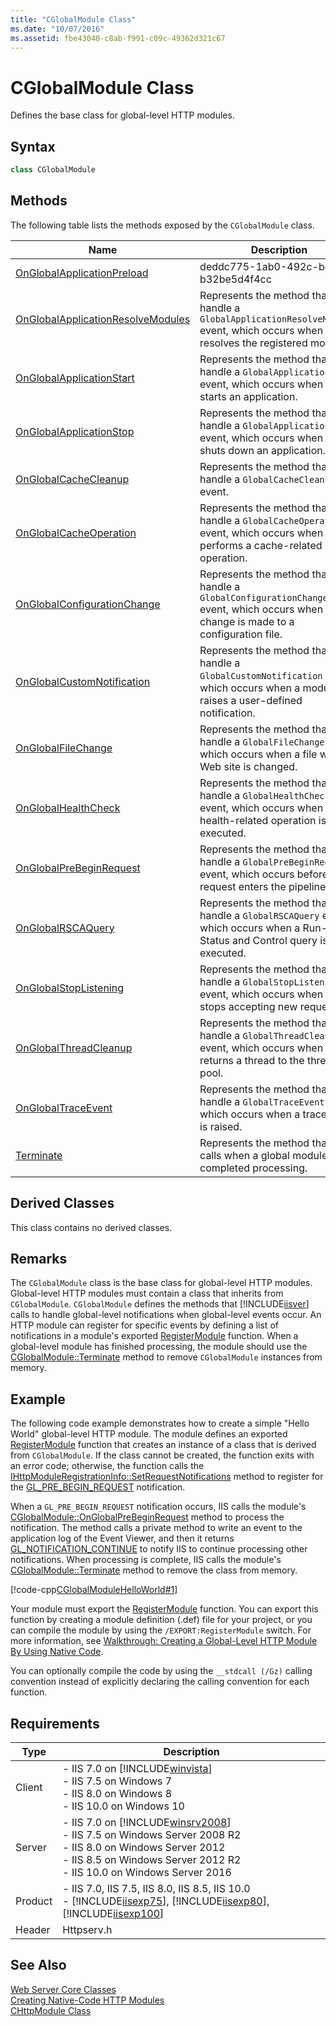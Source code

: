 ```yaml
---
title: "CGlobalModule Class"
ms.date: "10/07/2016"
ms.assetid: fbe43040-c8ab-f991-c09c-49362d321c67
---
```

# CGlobalModule Class
Defines the base class for global-level HTTP modules.  
  
## Syntax  
  
```cpp  
class CGlobalModule  
```  
  
## Methods  
 The following table lists the methods exposed by the `CGlobalModule` class.  
  
|Name|Description|  
|----------|-----------------|  
|[OnGlobalApplicationPreload](../../web-development-reference/native-code-api-reference/iglobalapplicationpreloadprovider-interface.md)|deddc775-1ab0-492c-bda0-b32be5d4f4cc|  
|[OnGlobalApplicationResolveModules](../../web-development-reference/native-code-api-reference/cglobalmodule-onglobalapplicationresolvemodules-method.md)|Represents the method that will handle a `GlobalApplicationResolveModules` event, which occurs when IIS resolves the registered modules.|  
|[OnGlobalApplicationStart](../../web-development-reference/native-code-api-reference/cglobalmodule-onglobalapplicationstart-method.md)|Represents the method that will handle a `GlobalApplicationStart` event, which occurs when IIS starts an application.|  
|[OnGlobalApplicationStop](../../web-development-reference/native-code-api-reference/cglobalmodule-onglobalapplicationstop-method.md)|Represents the method that will handle a `GlobalApplicationStop` event, which occurs when IIS shuts down an application.|  
|[OnGlobalCacheCleanup](../../web-development-reference/native-code-api-reference/cglobalmodule-onglobalcachecleanup-method.md)|Represents the method that will handle a `GlobalCacheCleanup` event.|  
|[OnGlobalCacheOperation](../../web-development-reference/native-code-api-reference/cglobalmodule-onglobalcacheoperation-method.md)|Represents the method that will handle a `GlobalCacheOperation` event, which occurs when IIS performs a cache-related operation.|  
|[OnGlobalConfigurationChange](../../web-development-reference/native-code-api-reference/cglobalmodule-onglobalconfigurationchange-method.md)|Represents the method that will handle a `GlobalConfigurationChange` event, which occurs when a change is made to a configuration file.|  
|[OnGlobalCustomNotification](../../web-development-reference/native-code-api-reference/cglobalmodule-onglobalcustomnotification-method.md)|Represents the method that will handle a `GlobalCustomNotification` event, which occurs when a module raises a user-defined notification.|  
|[OnGlobalFileChange](../../web-development-reference/native-code-api-reference/cglobalmodule-onglobalfilechange-method.md)|Represents the method that will handle a `GlobalFileChange` event, which occurs when a file within a Web site is changed.|  
|[OnGlobalHealthCheck](../../web-development-reference/native-code-api-reference/cglobalmodule-onglobalhealthcheck-method.md)|Represents the method that will handle a `GlobalHealthCheck` event, which occurs when a health-related operation is executed.|  
|[OnGlobalPreBeginRequest](../../web-development-reference/native-code-api-reference/cglobalmodule-onglobalprebeginrequest-method.md)|Represents the method that will handle a `GlobalPreBeginRequest` event, which occurs before a request enters the pipeline.|  
|[OnGlobalRSCAQuery](../../web-development-reference/native-code-api-reference/cglobalmodule-onglobalrscaquery-method.md)|Represents the method that will handle a `GlobalRSCAQuery` event, which occurs when a Run-Time Status and Control query is executed.|  
|[OnGlobalStopListening](../../web-development-reference/native-code-api-reference/cglobalmodule-onglobalstoplistening-method.md)|Represents the method that will handle a `GlobalStopListening` event, which occurs when IIS stops accepting new requests.|  
|[OnGlobalThreadCleanup](../../web-development-reference/native-code-api-reference/cglobalmodule-onglobalthreadcleanup-method.md)|Represents the method that will handle a `GlobalThreadCleanup` event, which occurs when IIS returns a thread to the thread pool.|  
|[OnGlobalTraceEvent](../../web-development-reference/native-code-api-reference/cglobalmodule-onglobaltraceevent-method.md)|Represents the method that will handle a `GlobalTraceEvent` event, which occurs when a trace event is raised.|  
|[Terminate](../../web-development-reference/native-code-api-reference/cglobalmodule-terminate-method.md)|Represents the method that IIS calls when a global module has completed processing.|  
  
## Derived Classes  
 This class contains no derived classes.  
  
## Remarks  
 The `CGlobalModule` class is the base class for global-level HTTP modules. Global-level HTTP modules must contain a class that inherits from `CGlobalModule`. `CGlobalModule` defines the methods that [!INCLUDE[iisver](../../wmi-provider/includes/iisver-md.md)] calls to handle global-level notifications when global-level events occur. An HTTP module can register for specific events by defining a list of notifications in a module's exported [RegisterModule](../../web-development-reference/native-code-api-reference/pfn-registermodule-function.md) function. When a global-level module has finished processing, the module should use the [CGlobalModule::Terminate](../../web-development-reference/native-code-api-reference/cglobalmodule-terminate-method.md) method to remove `CGlobalModule` instances from memory.  
  
## Example  
 The following code example demonstrates how to create a simple "Hello World" global-level HTTP module. The module defines an exported [RegisterModule](../../web-development-reference/native-code-api-reference/pfn-registermodule-function.md) function that creates an instance of a class that is derived from `CGlobalModule`. If the class cannot be created, the function exits with an error code; otherwise, the function calls the [IHttpModuleRegistrationInfo::SetRequestNotifications](../../web-development-reference/native-code-api-reference/ihttpmoduleregistrationinfo-setrequestnotifications-method.md) method to register for the [GL_PRE_BEGIN_REQUEST](../../web-development-reference/native-code-api-reference/request-processing-constants.md) notification.  
  
 When a `GL_PRE_BEGIN_REQUEST` notification occurs, IIS calls the module's [CGlobalModule::OnGlobalPreBeginRequest](../../web-development-reference/native-code-api-reference/cglobalmodule-onglobalprebeginrequest-method.md) method to process the notification. The method calls a private method to write an event to the application log of the Event Viewer, and then it returns [GL_NOTIFICATION_CONTINUE](../../web-development-reference/native-code-api-reference/request-processing-constants.md) to notify IIS to continue processing other notifications. When processing is complete, IIS calls the module's [CGlobalModule::Terminate](../../web-development-reference/native-code-api-reference/cglobalmodule-terminate-method.md) method to remove the class from memory.  
  
 [!code-cpp[CGlobalModuleHelloWorld#1](../../../samples/snippets/cpp/VS_Snippets_IIS/IIS7/CGlobalModuleHelloWorld/cpp/CGlobalModuleHelloWorld.cpp#1)]  
  
 Your module must export the [RegisterModule](../../web-development-reference/native-code-api-reference/pfn-registermodule-function.md) function. You can export this function by creating a module definition (.def) file for your project, or you can compile the module by using the `/EXPORT:RegisterModule` switch. For more information, see [Walkthrough: Creating a Global-Level HTTP Module By Using Native Code](../../web-development-reference/native-code-development-overview/walkthrough-creating-a-global-level-http-module-by-using-native-code.md).  
  
 You can optionally compile the code by using the `__stdcall (/Gz)` calling convention instead of explicitly declaring the calling convention for each function.  
  
## Requirements  
  
|Type|Description|  
|----------|-----------------|  
|Client|-   IIS 7.0 on [!INCLUDE[winvista](../../wmi-provider/includes/winvista-md.md)]<br />-   IIS 7.5 on Windows 7<br />-   IIS 8.0 on Windows 8<br />-   IIS 10.0 on Windows 10|  
|Server|-   IIS 7.0 on [!INCLUDE[winsrv2008](../../wmi-provider/includes/winsrv2008-md.md)]<br />-   IIS 7.5 on Windows Server 2008 R2<br />-   IIS 8.0 on Windows Server 2012<br />-   IIS 8.5 on Windows Server 2012 R2<br />-   IIS 10.0 on Windows Server 2016|  
|Product|-   IIS 7.0, IIS 7.5, IIS 8.0, IIS 8.5, IIS 10.0<br />-   [!INCLUDE[iisexp75](../../web-development-reference/native-code-api-reference/includes/iisexp75-md.md)], [!INCLUDE[iisexp80](../../web-development-reference/native-code-api-reference/includes/iisexp80-md.md)], [!INCLUDE[iisexp100](../../web-development-reference/native-code-api-reference/includes/iisexp100-md.md)]|  
|Header|Httpserv.h|  
  
## See Also  
 [Web Server Core Classes](../../web-development-reference/native-code-api-reference/web-server-core-classes.md)   
 [Creating Native-Code HTTP Modules](../../web-development-reference/native-code-development-overview/creating-native-code-http-modules.md)   
 [CHttpModule Class](../../web-development-reference/native-code-api-reference/chttpmodule-class.md)
